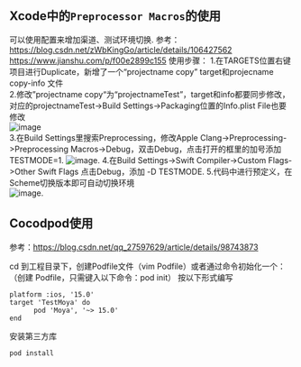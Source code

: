 ## Xcode中的`Preprocessor Macros`的使用
可以使用配置来增加渠道、测试环境切换. 
参考： https://blog.csdn.net/zWbKingGo/article/details/106427562  
      https://www.jianshu.com/p/f00e2899c155
使用步骤：
1.在TARGETS位置右键项目进行Duplicate，新增了一个“projectname copy” target和projecname copy-info 文件  
2.修改”projectname copy“为“projectnameTest”，target和info都要同步修改，对应的projectnameTest->Build Settings->Packaging位置的Info.plist File也要修改  
![image](https://user-images.githubusercontent.com/51845254/173317366-35d41c16-a705-4985-a3b3-e7c7cd78a39d.png)  
3.在Build Settings里搜索Preprocessing，修改Apple Clang->Preprocessing->Preprocessing Macros->Debug，双击Debug，点击打开的框里的加号添加TESTMODE=1. 
![image](https://user-images.githubusercontent.com/51845254/173317996-32828931-8bc4-459b-8e06-fa6f11478bd2.png). 
4.在Build Settings->Swift Compiler->Custom Flags->Other Swift Flags 点击Debug，添加 -D TESTMODE. 
5.代码中进行预定义，在Scheme切换版本即可自动切换环境  
![image](https://user-images.githubusercontent.com/51845254/173318483-1e78094a-8ec2-40bb-8cd2-fdebab749589.png). 

## Cocodpod使用
参考：https://blog.csdn.net/qq_27597629/article/details/98743873

cd 到工程目录下，创建Podfile文件（vim Podfile）或者通过命令初始化一个：（创建 Podfile，只需键入以下命令：pod init）
按以下形式编写

    platform :ios, '15.0'
    target 'TestMoya' do
	      pod 'Moya', '~> 15.0'
    end
    
 安装第三方库
 
    pod install
